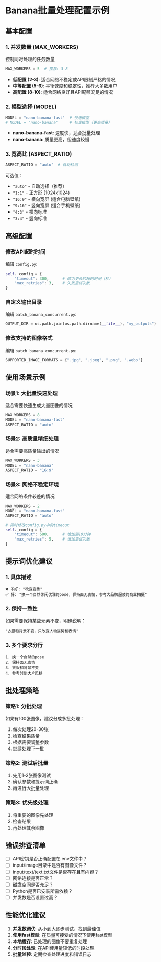 # Banana批量处理配置示例

## 基本配置

### 1. 并发数量 (MAX_WORKERS)
控制同时处理的任务数量

```python
MAX_WORKERS = 5  # 推荐: 3-8
```

- **低配置 (2-3)**: 适合网络不稳定或API限制严格的情况
- **中等配置 (5-6)**: 平衡速度和稳定性，推荐大多数用户
- **高配置 (8-10)**: 适合网络良好且API配额充足的情况

### 2. 模型选择 (MODEL)

```python
MODEL = "nano-banana-fast"  # 快速模型
# MODEL = "nano-banana"     # 标准模型（更高质量）
```

- **nano-banana-fast**: 速度快，适合批量处理
- **nano-banana**: 质量更高，但速度较慢

### 3. 宽高比 (ASPECT_RATIO)

```python
ASPECT_RATIO = "auto"  # 自动检测
```

可选值：
- `"auto"` - 自动选择（推荐）
- `"1:1"` - 正方形 (1024x1024)
- `"16:9"` - 横向宽屏 (适合电脑壁纸)
- `"9:16"` - 竖向宽屏 (适合手机壁纸)
- `"4:3"` - 横向标准
- `"3:4"` - 竖向标准

## 高级配置

### 修改API超时时间

编辑 `config.py`:
```python
self._config = {
    "timeout": 300,      # 改为更长的超时时间（秒）
    "max_retries": 3,    # 失败重试次数
}
```

### 自定义输出目录

编辑 `batch_banana_concurrent.py`:
```python
OUTPUT_DIR = os.path.join(os.path.dirname(__file__), "my_outputs")
```

### 修改支持的图像格式

编辑 `batch_banana_concurrent.py`:
```python
SUPPORTED_IMAGE_FORMATS = {".jpg", ".jpeg", ".png", ".webp"}
```

## 使用场景示例

### 场景1: 大批量快速处理
适合需要快速生成大量图像的情况

```python
MAX_WORKERS = 8
MODEL = "nano-banana-fast"
ASPECT_RATIO = "auto"
```

### 场景2: 高质量精细处理
适合需要高质量输出的情况

```python
MAX_WORKERS = 3
MODEL = "nano-banana"
ASPECT_RATIO = "16:9"
```

### 场景3: 网络不稳定环境
适合网络条件较差的情况

```python
MAX_WORKERS = 2
MODEL = "nano-banana-fast"
ASPECT_RATIO = "auto"

# 同时修改config.py中的timeout
self._config = {
    "timeout": 600,      # 增加到10分钟
    "max_retries": 5,    # 增加重试次数
}
```

## 提示词优化建议

### 1. 具体描述
```
❌ 不好: "改变姿势"
✅ 好: "换一个自然休闲优雅的pose，保持面无表情，参考大品牌服装的商业拍摄"
```

### 2. 保持一致性
如果需要保持某些元素不变，明确说明：
```
"衣服和背景不变，只改变人物姿势和表情"
```

### 3. 多个要求分行
```
1. 换一个自然的pose
2. 保持面无表情
3. 衣服和背景不变
4. 参考时尚大片风格
```

## 批处理策略

### 策略1: 分批处理
如果有100张图像，建议分成多批处理：

1. 每次处理20-30张
2. 检查结果质量
3. 根据需要调整参数
4. 继续处理下一批

### 策略2: 测试后批量
1. 先用1-2张图像测试
2. 确认参数和提示词正确
3. 再进行大批量处理

### 策略3: 优先级处理
1. 将重要的图像先处理
2. 检查结果
3. 再处理其余图像

## 错误排查清单

- [ ] API密钥是否正确配置在.env文件中？
- [ ] input/image目录中是否有图像文件？
- [ ] input/text/text.txt文件是否存在且有内容？
- [ ] 网络连接是否正常？
- [ ] 磁盘空间是否充足？
- [ ] Python是否已安装所需依赖？
- [ ] 并发数是否设置过高？

## 性能优化建议

1. **并发数调优**: 从小到大逐步测试，找到最佳值
2. **使用fast模型**: 在质量可接受的情况下使用fast模型
3. **本地缓存**: 已处理的图像不要重复处理
4. **分时段处理**: 在API使用量较低的时段处理
5. **批量监控**: 定期检查处理进度和错误日志
